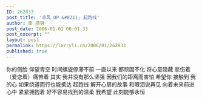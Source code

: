 ```yaml
---
ID: 262833
post_title: '凉风 OP &#8211; 起跑线'
author: 南 靖男
post_date: 2006-01-01 00:01:33
post_excerpt: ""
layout: post
permalink: https://larryli.cn/2006/01/262833
published: true
---
```

你的侧脸 仰望青空
时间螺旋停滞不前
一直以来 都顽固不化
将心意隐藏
悲伤着（爱恋着）痛苦着
其实 我并没有那么坚强
因我们的距离而害怕
希望你 接触到
我的心
如果绕道而行也能抵达
起跑线
解开心扉的故事
和眼泪说再见
向着未来前进
心中 紧紧拥抱着
好不容易找到的温柔
我希望
此刻能够永恒